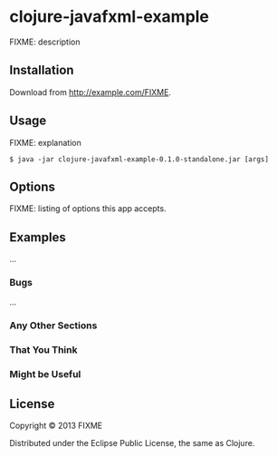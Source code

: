 # clojure-javafxml-example

FIXME: description

## Installation

Download from http://example.com/FIXME.

## Usage

FIXME: explanation

    $ java -jar clojure-javafxml-example-0.1.0-standalone.jar [args]

## Options

FIXME: listing of options this app accepts.

## Examples

...

### Bugs

...

### Any Other Sections
### That You Think
### Might be Useful

## License

Copyright © 2013 FIXME

Distributed under the Eclipse Public License, the same as Clojure.
